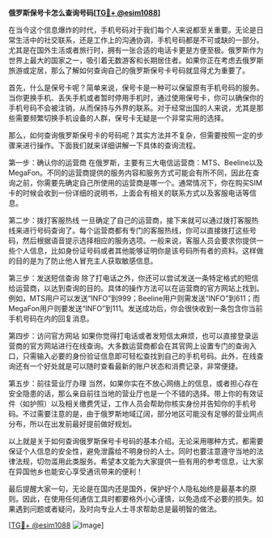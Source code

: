 **俄罗斯保号卡怎么查询号码[[TG💪+ @esim1088](https://t.me/s/esim1088)]**

在当今这个信息爆炸的时代，手机号码对于我们每个人来说都至关重要。无论是日常生活中的社交联系，还是工作上的沟通协调，手机号码都是不可或缺的一部分。尤其是在国外生活或者旅行时，拥有一张合适的电话卡更是方便至极。俄罗斯作为世界上最大的国家之一，吸引着无数游客和长期居住者。如果你正在考虑去俄罗斯旅游或定居，那么了解如何查询自己的俄罗斯保号卡号码就显得尤为重要了。

首先，什么是保号卡呢？简单来说，保号卡是一种可以保留原有手机号码的服务。当你更换手机、丢失手机或者暂时停用手机时，通过使用保号卡，你可以确保你的手机号码不会被注销，从而保持与外界的联系。对于经常出国的人来说，尤其是那些需要频繁切换手机设备的人群，保号卡无疑是一个非常实用的选择。

那么，如何查询俄罗斯保号卡的号码呢？其实方法并不复杂，但需要按照一定的步骤来进行操作。下面我们就来详细讲解一下具体的查询流程。

第一步：确认你的运营商
在俄罗斯，主要有三大电信运营商：MTS、Beeline以及MegaFon。不同的运营商提供的服务内容和服务方式可能会有所不同，因此在查询之前，你需要先确定自己所使用的运营商是哪一个。通常情况下，你在购买SIM卡的时候会收到一份详细的说明书，上面会有相关的联系方式以及客服电话等信息。

第二步：拨打客服热线
一旦确定了自己的运营商，接下来就可以通过拨打客服热线来进行号码查询了。每个运营商都有专门的客服热线，你可以直接拨打这些号码，然后根据语音提示选择相应的服务选项。一般来说，客服人员会要求你提供一些个人信息，比如身份证号码或者其他能够证明你是该号码所有者的资料。这样做的目的是为了防止他人冒充主人获取敏感信息。

第三步：发送短信查询
除了打电话之外，你还可以尝试发送一条特定格式的短信给运营商，以达到查询的目的。具体的操作方法可以在运营商的官方网站上找到。例如，MTS用户可以发送“INFO”到999；Beeline用户则需发送“INFO”到611；而MegaFon用户则要发送“INFO”到111。发送成功后，你会很快收到一条包含你当前手机号码在内的回复消息。

第四步：访问官方网站
如果你觉得打电话或者发短信太麻烦，也可以直接登录运营商的官方网站进行在线查询。大多数运营商都会在其官网上设置专门的查询入口，只需输入必要的身份验证信息即可轻松查找到自己的手机号码。此外，在线查询还有一个好处就是可以随时查看最新的账户状态和消费记录，非常便捷。

第五步：前往营业厅办理
当然，如果你实在不放心网络上的信息，或者担心存在安全隐患的话，那么亲自前往当地的营业厅也是一个不错的选择。带上你的有效证件（如护照）以及相关缴费凭证，工作人员会帮助你核实身份并告知你的手机号码。不过需要注意的是，由于俄罗斯地域辽阔，部分地区可能没有足够的营业网点分布，所以在出发前最好提前做好规划。

以上就是关于如何查询俄罗斯保号卡号码的基本介绍。无论采用哪种方式，都需要保证个人信息的安全性，避免泄露给不明身份的人士。同时也要注意遵守当地的法律法规，切勿滥用此类服务。希望本文能为大家提供一些有用的参考信息，让大家在异国他乡也能安心享受通讯带来的便利！

最后提醒大家一句，无论是在国内还是国外，保护好个人隐私始终是最基本的原则。因此，在使用任何通信工具时都要格外小心谨慎，以免造成不必要的损失。如果遇到问题或者疑问，及时向专业人士寻求帮助总是最明智的做法。

[[TG💪+ @esim1088](https://t.me/s/esim1088) ![Image](https://i.postimg.cc/4NQfJmqS/Snipaste-2025-05-13-00-14-12.png)]